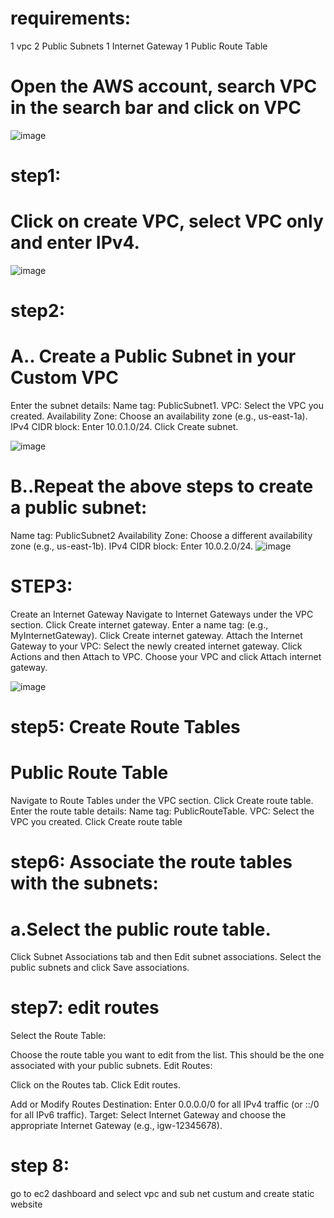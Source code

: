 # requirements:
1 vpc
2 Public Subnets
1 Internet Gateway
1 Public Route Table

# Open the AWS account, search VPC in the search bar and click on VPC

![image](https://miro.medium.com/v2/resize:fit:1400/format:webp/1*fIrk-zLWEb4mepZjY1kiRw.png)

# step1:
 # Click on create VPC, select VPC only and enter IPv4.

![image](https://github.com/user-attachments/assets/554938be-d729-477e-bf1e-137f12995ee3)

# step2:
# A.. Create a Public Subnet in your Custom VPC
Enter the subnet details:
Name tag: PublicSubnet1.
VPC: Select the VPC you created.
Availability Zone: Choose an availability zone (e.g., us-east-1a).
IPv4 CIDR block: Enter 10.0.1.0/24.
Click Create subnet.

![image](https://github.com/user-attachments/assets/c461c26d-ea92-4e46-9b00-5f9c8bd1f133)

# B..Repeat the above steps to create a public subnet:
Name tag: PublicSubnet2
Availability Zone: Choose a different availability zone (e.g., us-east-1b).
IPv4 CIDR block: Enter 10.0.2.0/24.
![image](https://github.com/user-attachments/assets/c461c26d-ea92-4e46-9b00-5f9c8bd1f133)

# STEP3:
Create an Internet Gateway
Navigate to Internet Gateways under the VPC section.
Click Create internet gateway.
Enter a name tag: (e.g., MyInternetGateway).
Click Create internet gateway.
Attach the Internet Gateway to your VPC:
Select the newly created internet gateway.
Click Actions and then Attach to VPC.
Choose your VPC and click Attach internet gateway.

![image](https://github.com/user-attachments/assets/9a53eb7b-9a78-4c70-aa60-506b35cc5be5)


# step5: Create Route Tables
# Public Route Table

Navigate to Route Tables under the VPC section.
Click Create route table.
Enter the route table details:
Name tag: PublicRouteTable.
VPC: Select the VPC you created.
Click Create route table

# step6: Associate the  route tables with the subnets:
# a.Select the public route table.
Click Subnet Associations tab and then Edit subnet associations.
Select the public subnets and click Save associations.

# step7: edit routes
Select the Route Table:

Choose the route table you want to edit from the list. This should be the one associated with your public subnets.
Edit Routes:

Click on the Routes tab.
Click Edit routes.

Add or Modify Routes
Destination: Enter 0.0.0.0/0 for all IPv4 traffic (or ::/0 for all IPv6 traffic).
Target: Select Internet Gateway and choose the appropriate Internet Gateway (e.g., igw-12345678).


# step 8:
go to ec2 dashboard and select vpc and sub net custum and create static website
